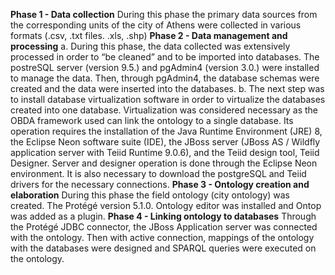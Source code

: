 **Phase 1 - Data collection**
During this phase the primary data sources from the corresponding units of the city of Athens were collected in various formats (.csv, .txt files. .xls, .shp)
**Phase 2 - Data management and processing** 
a. During this phase, the data collected was extensively processed in order to “be cleaned” and to be imported into databases. The postreSQL server (version 9.5.) and pgAdmin4 (version 3.0.) were installed to manage the data. Then, through pgAdmin4, the database schemas were created and the data were inserted into the databases.
b. The next step was to install database virtualization software in order to virtualize the databases created into one database. Virtualization was considered necessary as the OBDA framework used can link the ontology to a single database. Its operation requires the installation of the Java Runtime Environment (JRE) 8, the Eclipse Neon software suite (IDE), the JBoss server (JBoss AS / Wildfly application server with Teiid Runtime 9.0.6), and the Teiid design tool, Teiid Designer. Server and designer operation is done through the Eclipse Neon environment. It is also necessary to download the postgreSQL and Teiid drivers for the necessary connections.
**Phase 3 - Ontology creation and elaboration** 
During this phase the field ontology (city ontology) was created. The Protégé version 5.1.0. Ontology editor was installed and Ontop was added as a plugin. 
**Phase 4 - Linking ontology to databases**
Through the Protégé JDBC connector, the JBoss Application server was connected with the ontology. Then with active connection, mappings of the ontology with the databases were designed and SPARQL queries were executed on the ontology.

